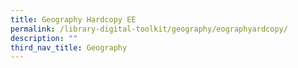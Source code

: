 ```yaml
---
title: Geography Hardcopy EE
permalink: /library-digital-toolkit/geography/eographyardcopy/
description: ""
third_nav_title: Geography
---
```

